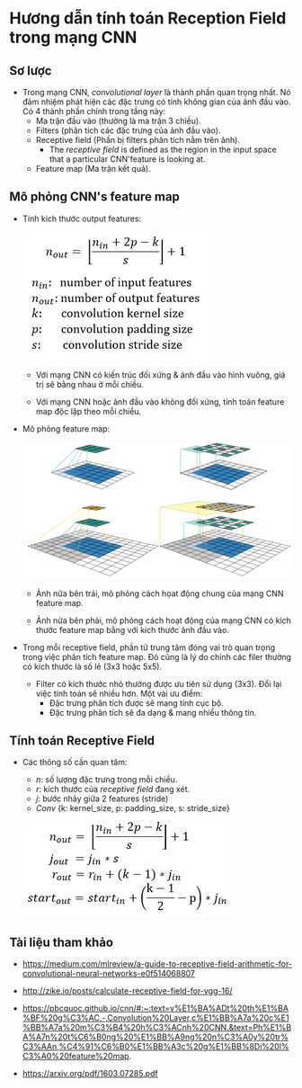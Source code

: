 # Hương dẫn tính toán Reception Field trong mạng CNN


## Sơ lược 

+ Trong mạng CNN, *convolutional layer* là thành phần quan trọng nhất. Nó đảm nhiệm phát hiện các đặc trưng có tính không gian của ảnh đầu vào. Có 4 thành phần chính trong tầng này:
    - Ma trận đầu vào (thường là ma trận 3 chiều).
    - Filters (phân tích các đặc trưng của ảnh đầu vào).
    - Receptive field (Phần bị filters phân tích nằm trên ảnh).
        - The *receptive field* is defined as the region in the input space that a particular CNN'feature is looking at.
    - Feature map (Ma trận kết quả).


## Mô phỏng CNN's feature map

+ Tính kích thước output features:

    ![Calculate the number of output features](figures/calculate_output_features.png)

    - Với mạng CNN có kiến trúc đối xứng & ảnh đầu vào hình vuông, giá trị sẽ bằng nhau ở mỗi chiều.

    - Với mạng CNN hoặc ảnh đầu vào không đối xứng, tính toán feature map độc lập theo mỗi chiều.

+ Mô phỏng feature map: 

    ![CNN feature map visualization](figures/feature_map_visual.png)

    - Ảnh nửa bên trái, mô phỏng cách họat động chung của mạng CNN feature map.

    - Ảnh nửa bên phải, mô phỏng cách hoạt động của mạng CNN có kích thước feature map bằng với kích thước ảnh đầu vào. 

+ Trong mỗi receptive field, phần tử trung tâm đóng vai trò quan trọng trong việc phân tích feature map. Đó cũng là lý do chính các filer thường có kích thước là số lẻ (3x3 hoặc 5x5).
    - Filter có kích thước nhỏ thường được ưu tiên sử dụng (3x3). Đổi lại việc tính toán sẽ nhiều hơn. Một vài ưu điểm:
        - Đặc trưng phân tích được sẽ mang tính cục bộ.
        - Đặc trưng phân tích sẽ đa dạng & mang nhiều thông tin.


## Tính toán Receptive Field

+ Các thông số cần quan tâm:
    - *n*: số lượng đặc trưng trong mỗi chiều.
    - *r*: kích thước của *receptive field* đang xét.
    - *j*: bước nhảy giữa 2 features (stride)
    - *Conv* {k: kernel_size, p: padding_size, s: stride_size}

    ![Receptive field](figures/calculate_recepctive_field.png)



## Tài liệu tham khảo

+ https://medium.com/mlreview/a-guide-to-receptive-field-arithmetic-for-convolutional-neural-networks-e0f514068807

+ http://zike.io/posts/calculate-receptive-field-for-vgg-16/

+ https://pbcquoc.github.io/cnn/#:~:text=v%E1%BA%ADt%20th%E1%BA%BF%20g%C3%AC.-,Convolution%20Layer,c%E1%BB%A7a%20c%E1%BB%A7a%20m%C3%B4%20h%C3%ACnh%20CNN.&text=Ph%E1%BA%A7n%20t%C6%B0ng%20%E1%BB%A9ng%20n%C3%A0y%20tr%C3%AAn,%C4%91%C6%B0%E1%BB%A3c%20g%E1%BB%8Di%20l%C3%A0%20feature%20map.

+ https://arxiv.org/pdf/1603.07285.pdf

